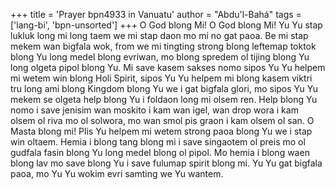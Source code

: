 +++
title = 'Prayer bpn4933 in Vanuatu'
author = "Abdu'l-Bahá"
tags = ['lang-bi', 'bpn-unsorted']
+++
O God blong Mi! O God blong Mi!  Yu Yu stap lukluk long mi long taem we mi stap daon mo mi no gat paoa.  Be mi stap mekem wan bigfala wok, from we mi tingting strong blong leftemap toktok blong Yu long medel blong evriwan, mo blong spredem ol tijing blong Yu long olgeta pipol blong Yu.  Mi save kasem sakses nomo sipos Yu Yu helpem mi wetem win blong Holi Spirit, sipos Yu Yu helpem mi blong kasem viktri tru long ami blong Kingdom blong Yu we i gat bigfala glori, mo sipos Yu Yu mekem se olgeta help blong Yu i foldaon long mi olsem ren.   Help blong Yu nomo i save jenisim wan moskito i kam wan igel, wan drop wora i kam olsem ol riva mo ol solwora,  mo wan smol pis graon i kam olsem ol san.
O Masta blong mi!  Plis Yu helpem mi wetem strong paoa blong Yu we i stap win oltaem.  Hemia i blong tang blong mi i save singaotem ol preis mo ol gudfala fasin blong Yu long medel blong ol pipol.   Mo hemia i blong waen blong lav mo save blong Yu i save fulumap spirit blong mi.
Yu Yu gat bigfala paoa, mo Yu Yu wokim evri samting we Yu wantem.
